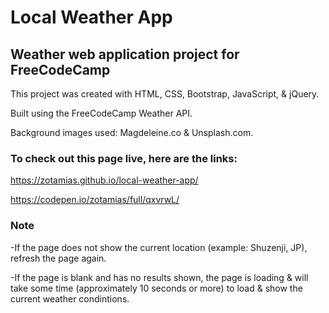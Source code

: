 # Local Weather App
## Weather web application project for FreeCodeCamp

This project was created with HTML, CSS, Bootstrap, JavaScript, & jQuery.

Built using the FreeCodeCamp Weather API.

Background images used: Magdeleine.co & Unsplash.com.

### To check out this page live, here are the links:

https://zotamias.github.io/local-weather-app/

https://codepen.io/zotamias/full/qxvrwL/

### Note
-If the page does not show the current location (example: Shuzenji, JP), refresh the page again.

-If the page is blank and has no results shown, the page is loading & will take some time (approximately 10 seconds or more) to load & show the current weather condintions.
